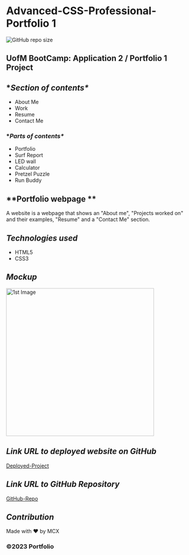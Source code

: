 
# Advanced-CSS-Professional-Portfolio 1

![GitHub repo size](https://img.shields.io/github/repo-size/Mcnoor/Challenge2-BC)

## UofM BootCamp: Application 2 / Portfolio 1 Project

## **Section of contents\**

- About Me
- Work
- Resume
- Contact Me

### **Parts of contents\**

- Portfolio
- Surf Report
- LED wall
- Calculator
- Pretzel Puzzle
- Run Buddy

## **Portfolio webpage **

A website is a webpage that shows an "About me", "Projects worked on" and their examples, "Resume" and a "Contact Me" section.

## **_Technologies used_**

- HTML5
- CSS3

## **_Mockup_**

<img width="400" alt=" 1st Image" src="https://raw.githubusercontent.com/MCXBootCampUMN/2-BootCamp-Advanced-CSS-Professional-Portfolio/main/img/CSS-Portfolio.png">



## **_Link URL to deployed website on GitHub_**
[Deployed-Project](https://maxamed-ncx.github.io/2-Advanced-CSS-Professional-Portfolio/)

## **_Link URL to GitHub Repository_**

[GitHub-Repo](https://github.com/Maxamed-NCX/2-Advanced-CSS-Professional-Portfolio.git)

## **_Contribution_**

Made with ❤️ by MCX

### ©️2023 Portfolio
